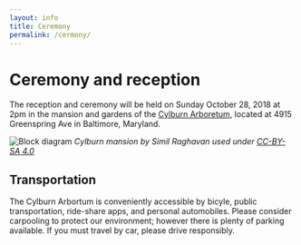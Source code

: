 ```yaml
---
layout: info
title: Ceremony
permalink: /cermony/
---
```


# Ceremony and reception

The reception and ceremony will be held on Sunday October 28, 2018 at 2pm in the mansion and gardens of the [Cylburn Arboretum](https://bcrp.baltimorecity.gov/Cylburn), located at 4915 Greenspring Ave in Baltimore, Maryland.

![Block diagram](https://upload.wikimedia.org/wikipedia/commons/thumb/1/13/Cylburn_Mansion_Front.JPG/1920px-Cylburn_Mansion_Front.JPG)
*Cylburn mansion by Simil Raghavan used under [CC-BY-SA 4.0](https://creativecommons.org/licenses/by-sa/4.0/)*



## Transportation
The Cylburn Arbortum is conveniently accessible by bicyle, public transportation, ride-share apps, and personal automobiles. Please consider carpooling to protect our environment; however there is plenty of parking available. If you must travel by car, please drive responsibly.
